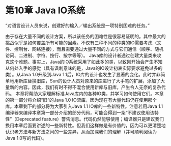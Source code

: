 # 第10章 Java IO系统


“对语言设计人员来说，创建好的输入／输出系统是一项特别困难的任务。”

由于存在大量不同的设计方案，所以该任务的困难性是很容易证明的。其中最大的挑战似乎是如何覆盖所有可能的因素。不仅有三种不同的种类的IO需要考虑（文件、控制台、网络连接），而且需要通过大量不同的方式与它们通信（顺序、随机访问、二进制、字符、按行、按字等等）。
Java库的设计者通过创建大量类来攻克这个难题。事实上，Java的IO系统采用了如此多的类，以致刚开始会产生不知从何处入手的感觉（具有讽刺意味的是，Java的IO设计初衷实际要求避免过多的类）。从Java 1.0升级到Java 1.1后，IO库的设计也发生了显著的变化。此时并非简单地用新库替换旧库，Sun的设计人员对原来的库进行了大手笔的扩展，添加了大量新的内容。因此，我们有时不得不混合使用新库与旧库，产生令人无奈的复杂代码。
本章将帮助大家理解标准Java库内的各种IO类，并学习如何使用它们。本章的第一部分将介绍“旧”的Java 1.0 IO流库，因为现在有大量代码仍在使用那个库。本章剩下的部分将为大家引入Java 1.1 IO库的一些新特性。注意若用Java 1.1编译器来编译本章第一部分介绍的部分代码，可能会得到一条“不建议使用该特性”（Deprecated feature）警告消息。代码仍然能够使用；编译器只是建议我们换用本章后面要讲述的一些新特性。但我们这样做是有价值的，因为可以更清楚地认识老方法与新方法之间的一些差异，从而加深我们的理解（并可顺利阅读为Java 1.0写的代码）。
